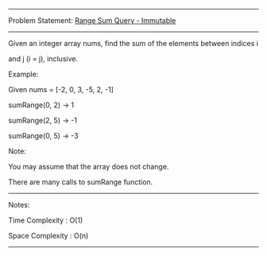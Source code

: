******************************************************************************
Problem Statement: [Range Sum Query - Immutable](https://leetcode.com/problems/range-sum-query-immutable/#/description)
******************************************************************************
Given an integer array nums, find the sum of the elements between indices i

and j (i = j), inclusive.

Example:

Given nums = [-2, 0, 3, -5, 2, -1]

sumRange(0, 2) -> 1

sumRange(2, 5) -> -1

sumRange(0, 5) -> -3

Note:

You may assume that the array does not change.

There are many calls to sumRange function.

******************************************************************************
Notes:

Time Complexity : O(1)

Space Complexity : O(n)

******************************************************************************
